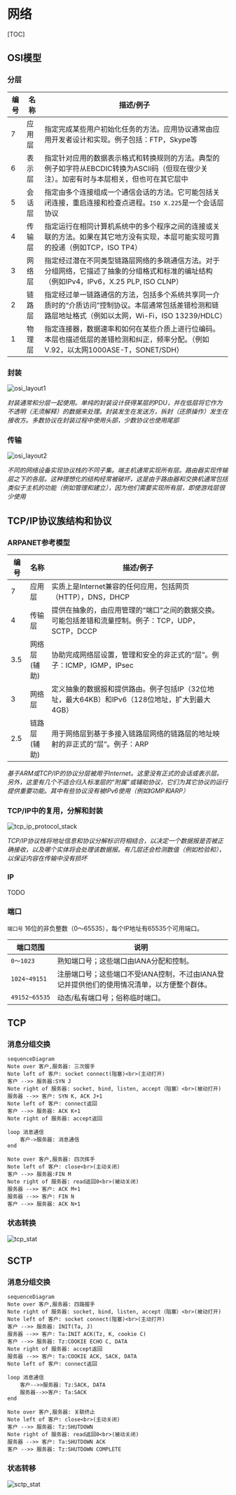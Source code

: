 # 网络

[TOC]



## OSI模型

### 分层

| 编号 | 名称   | 描述/例子                                                    |
| ---- | ------ | ------------------------------------------------------------ |
| 7    | 应用层 | 指定完成某些用户初始化任务的方法。应用协议通常由应用开发者设计和实现。例子包括：FTP，Skype等 |
| 6    | 表示层 | 指定针对应用的数据表示格式和转换规则的方法。典型的例子如字符从EBCDIC转换为ASCII码（但现在很少关注）。加密有时与本层相关，但也可在其它层中 |
| 5    | 会话层 | 指定由多个连接组成一个通信会话的方法。它可能包括关闭连接，重启连接和检查点进程。`ISO X.225`是一个会话层协议 |
| 4    | 传输层 | 指定运行在相同计算机系统中的多个程序之间的连接或关联的方法。如果在其它地方没有实现，本层可能实现可靠的投递（例如TCP，ISO TP4） |
| 3    | 网络层 | 指定经过潜在不同类型链路层网络的多跳通信方法。对于分组网络，它描述了抽象的分组格式和标准的编址结构（例如IPv4，IPv6，X.25 PLP, ISO CLNP） |
| 2    | 链路层 | 指定经过单一链路通信的方法，包括多个系统共享同一介质时的“介质访问”控制协议。本层通常包括差错检测和链路层地址格式（例如以太网，Wi-Fi，ISO 13239/HDLC） |
| 1    | 物理层 | 指定连接器，数据速率和如何在某些介质上进行位编码。本层也描述低层的差错检测和纠正，频率分配。（例如V.92，以太网1000ASE-T，SONET/SDH） |

### 封装

![osi_layout1](res/osi_layout1.png)

*封装通常和分层一起使用。单纯的封装设计获得某层的PDU，并在低层将它作为不透明（无须解释）的数据来处理。封装发生在发送方，拆封（还原操作）发生在接收方。多数协议在封装过程中使用头部，少数协议也使用尾部*

### 传输

![osi_layout2](res/osi_layout2.png)

*不同的网络设备实现协议栈的不同子集。端主机通常实现所有层。路由器实现传输层之下的各层。这种理想化的结构经常被破坏，这是由于路由器和交换机通常包括类似于主机的功能（例如管理和建立），因为他们需要实现所有层，即使游戏层很少使用*



## TCP/IP协议族结构和协议

### ARPANET参考模型

| 编号 | 名称             | 描述/例子                                                    |
| ---- | ---------------- | ------------------------------------------------------------ |
| 7    | 应用层           | 实质上是Internet兼容的任何应用，包括网页（HTTP），DNS，DHCP  |
| 4    | 传输层           | 提供在抽象的，由应用管理的“端口”之间的数据交换。可能包括差错和流量控制。例子：TCP，UDP，SCTP，DCCP |
| 3.5  | 网络层<br>(辅助) | 协助完成网络层设置，管理和安全的非正式的“层”。例子：ICMP，IGMP，IPsec |
| 3    | 网络层           | 定义抽象的数据报和提供路由。例子包括IP（32位地址，最大64KB）和IPv6（128位地址，扩大到最大4GB） |
| 2.5  | 链路层<br>(辅助) | 用于网络层到基于多接入链路层网络的链路层的地址映射的非正式的“层”。例子：ARP |

*基于ARM或TCP/IP的协议分层被用于Internet。这里没有正式的会话或表示层。另外，这里有几个不适合归入标准层的“附属”或辅助协议，它们为其它协议的运行提供重要功能。其中有些协议没有被IPv6使用（例如IGMP和ARP）*

### TCP/IP中的复用，分解和封装

![tcp_ip_protocol_stack](res/tcp_ip_protocol_stack.png)

*TCP/IP协议栈将地址信息和协议分解标识符相结合，以决定一个数据报是否被正确接收，以及哪个实体将会处理该数据报。有几层还会检测数值（例如检验和），以保证内容在传输中没有损坏*

### IP

TODO

### 端口

`端口号` 16位的非负整数（0～65535），每个IP地址有65535个可用端口。

| 端口范围      | 说明                                                         |
| ------------- | ------------------------------------------------------------ |
| `0～1023`     | 熟知端口号；这些端口由IANA分配和控制。                       |
| `1024~49151`  | 注册端口号；这些端口不受IANA控制，不过由IANA登记并提供他们的使用情况清单，以方便整个群体。 |
| `49152~65535` | 动态/私有端口号；俗称临时端口。                              |



## TCP

### 消息分组交换

```mermaid
sequenceDiagram
Note over 客户,服务器: 三次握手
Note left of 客户: socket connect(阻塞)<br>(主动打开)
客户 -->> 服务器:SYN J
Note right of 服务器: socket, bind, listen, accept（阻塞）<br>(被动打开)
服务器 -->> 客户: SYN K, ACK J+1
Note left of 客户: connect返回
客户 -->> 服务器: ACK K+1
Note right of 服务器: accept返回

loop 消息通信
    客户->服务器: 消息通信
end

Note over 客户,服务器: 四次挥手
Note left of 客户: close<br>(主动关闭)
客户 -->> 服务器:FIN M
Note right of 服务器: read返回0<br>(被动关闭)
服务器 -->> 客户: ACK M+1
服务器 -->> 客户: FIN N
客户 -->> 服务器: ACK N+1
```

### 状态转换

![tcp_stat](res/tcp_stat.png)



## SCTP

### 消息分组交换

```mermaid
sequenceDiagram
Note over 客户,服务器: 四路握手
Note right of 服务器: socket, bind, listen, accept（阻塞）<br>(被动打开)
Note left of 客户: socket connect(阻塞)<br>(主动打开)
客户 -->> 服务器: INIT(Ta, J)
服务器 -->> 客户: Ta:INIT ACK(Tz, K, cookie C)
客户 -->> 服务器: Tz:COOKIE ECHO C, DATA
Note right of 服务器: accept返回
服务器 -->> 客户: Ta:COOKIE ACK, SACK, DATA
Note left of 客户: connect返回

loop 消息通信
    客户-->>服务器: Tz:SACK, DATA
    服务器-->>客户: Ta:SACK
end

Note over 客户,服务器: 关联终止
Note left of 客户: close<br>(主动关闭)
客户 -->> 服务器: Tz:SHUTDOWN
Note right of 服务器: read返回0<br>(被动关闭)
服务器 -->> 客户: Ta:SHUTDOWN ACK
客户 -->> 服务器: Tz:SHUTDOWN COMPLETE
```

### 状态转移

![sctp_stat](res/sctp_stat.png)




